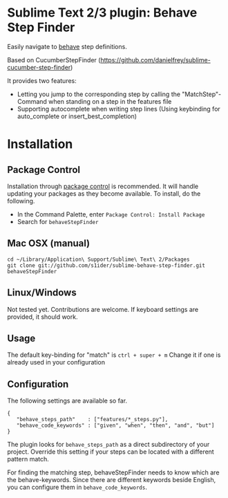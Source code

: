 # Sublime Text 2/3 plugin: Behave Step Finder

Easily navigate to [behave](https://behave.readthedocs.org) step definitions.

Based on CucumberStepFinder (https://github.com/danielfrey/sublime-cucumber-step-finder)

It provides two features:

* Letting you jump to the corresponding step by calling the "MatchStep"-Command when standing
on a step in the features file
* Supporting autocomplete when writing step lines (Using keybinding for auto_complete or insert_best_completion)

# Installation

## Package Control
Installation through [package control](http://wbond.net/sublime_packages/package_control) is recommended. It will handle updating your packages as they become available. To install, do the following.

* In the Command Palette, enter `Package Control: Install Package`
* Search for `behaveStepFinder`

## Mac OSX (manual)
    cd ~/Library/Application\ Support/Sublime\ Text\ 2/Packages
    git clone git://github.com/s1ider/sublime-behave-step-finder.git behaveStepFinder

## Linux/Windows
Not tested yet. Contributions are welcome. If keyboard settings are provided, it should work.

## Usage
The default key-binding for "match" is `ctrl + super + m`
Change it if one is already used in your configuration

## Configuration
The following settings are available so far.

    {
       "behave_steps_path"    : ["features/*_steps.py"],
       "behave_code_keywords" : ["given", "when", "then", "and", "but"]
    }

The plugin looks for `behave_steps_path` as a direct subdirectory of your project. Override this setting if your steps can be located with a different pattern match.

For finding the matching step, behaveStepFinder needs to know which are the behave-keywords. Since there are different keywords beside English, you can configure them in `behave_code_keywords`.
